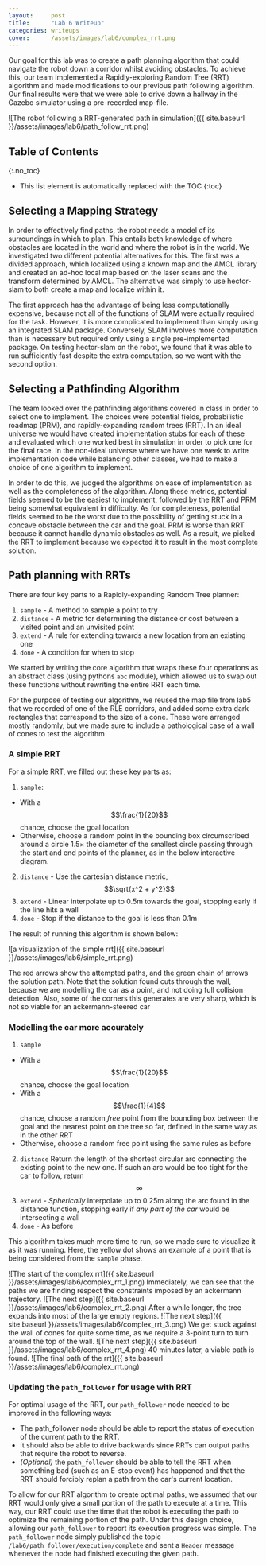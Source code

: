 ```yaml
---
layout:     post
title:      "Lab 6 Writeup"
categories: writeups
cover:      /assets/images/lab6/complex_rrt.png
---
```


<!-- TODO: introduction -->

Our goal for this lab was to create a path planning algorithm that could navigate the robot down a corridor whilst avoiding obstacles. To achieve this, our team implemented a Rapidly-exploring Random Tree (RRT) algorithm and made modifications to our previous path following algorithm. Our final results were that we were able to drive down a hallway in the Gazebo simulator using a pre-recorded map-file.

![The robot following a RRT-generated path in simulation]({{ site.baseurl }}/assets/images/lab6/path_follow_rrt.png)

<!--more-->

## Table of Contents
{:.no_toc}

* This list element is automatically replaced with the TOC
{:toc}

## Selecting a Mapping Strategy

In order to effectively find paths, the robot needs a model of its surroundings in which to plan.  This entails both knowledge of where obstacles are located in the world and where the robot is in the world.  We investigated two different potential alternatives for this.  The first was a divided approach, which localized using a known map and the AMCL library and created an ad-hoc local map based on the laser scans and the transform determined by AMCL.  The alternative was simply to use hector-slam to both create a map and localize within it.

The first approach has the advantage of being less computationally expensive, because not all of the functions of SLAM were actually required for the task.  However, it is more complicated to implement than simply using an integrated SLAM package.  Conversely, SLAM involves more computation than is necessary but required only using a single pre-implemented package.  On testing hector-slam on the robot, we found that it was able to run sufficiently fast despite the extra computation, so we went with the second option.

## Selecting a Pathfinding Algorithm

The team looked over the pathfinding algorithms covered in class in order to select one to implement. The choices were potential fields, probabilistic roadmap (PRM), and rapidly-expanding random trees (RRT). In an ideal universe we would have created implementation stubs for each of these and evaluated which one worked best in simulation in order to pick one for the final race. In the non-ideal universe where we have one week to write implementation code while balancing other classes, we had to make a choice of one algorithm to implement.

In order to do this, we judged the algorithms on ease of implementation as well as the completeness of the algorithm. Along these metrics, potential fields seemed to be the easiest to implement, followed by the RRT and PRM being somewhat equivalent in difficulty. As for completeness, potential fields seemed to be the worst due to the possibility of getting stuck in a concave obstacle between the car and the goal. PRM is worse than RRT because it cannot handle dynamic obstacles as well. As a result, we picked the RRT to implement because we expected it to result in the most complete solution.


## Path planning with RRTs

There are four key parts to a Rapidly-expanding Random Tree planner:

1. `sample` - A method to sample a point to try
2. `distance` - A metric for determining the distance or cost between a visited point and an unvisited point
3. `extend` - A rule for extending towards a new location from an existing one
4. `done` - A condition for when to stop

We started by writing the core algorithm that wraps these four operations as an abstract class (using pythons `abc` module), which allowed us to swap out these functions without rewriting the entire RRT each time.

For the purpose of testing our algorithm, we reused the map file from lab5 that we recorded of one of the RLE corridors, and added some extra dark rectangles that correspond to the size of a cone. These were arranged mostly randomly, but we made sure to include a pathological case of a wall of cones to test the algorithm

### A simple RRT

For a simple RRT, we filled out these key parts as:

1. `sample`:
  * With a $$\frac{1}{20}$$ chance, choose the goal location
  * Otherwise, choose a random point in the bounding box circumscribed around a circle 1.5&times; the diameter of the smallest circle passing through the start and end points of the planner, as in the below interactive diagram. <object type="image/svg+xml" data="{{ site.baseurl }}/assets/images/lab6/sample_simple.svg" width="300px" height="100px"></object>
2. `distance` - Use the cartesian distance metric, $$\sqrt{x^2 + y^2}$$
3. `extend` - Linear interpolate up to 0.5m towards the goal, stopping early if the line hits a wall
4. `done` - Stop if the distance to the goal is less than 0.1m

The result of running this algorithm is shown below:

![a visualization of the simple rrt]({{ site.baseurl }}/assets/images/lab6/simple_rrt.png)

The red arrows show the attempted paths, and the green chain of arrows the solution path. Note that the solution found cuts through the wall, because we are modelling the car as a point, and not doing full collision detection. Also, some of the corners this generates are very sharp, which is not so viable for an ackermann-steered car

### Modelling the car more accurately

<!-- remarks about how the car is non-holonomic -->


1. `sample`
  * With a $$\frac{1}{20}$$ chance, choose the goal location
  * With a $$\frac{1}{4}$$ chance, choose a random _free_ point from the bounding box between the goal and the nearest point on the tree so far, defined in the same way as in the other RRT
  * Otherwise, choose a random free point using the same rules as before <!-- insert diagram, possibly inline svg -->
2. `distance`
   Return the length of the shortest circular arc connecting the existing point to the new one. If such an arc would be too tight for the car to follow, return $$\infty$$
3. `extend` - _Spherically_ interpolate up to 0.25m along the arc found in the distance function, stopping early if _any part of the car_ would be intersecting a wall
4. `done` - As before

This algorithm takes much more time to run, so we made sure to visualize it as it was running. Here, the yellow dot shows an example of a point that is being considered from the `sample` phase.

![The start of the complex rrt]({{ site.baseurl }}/assets/images/lab6/complex_rrt_1.png)
Immediately, we can see that the paths we are finding respect the constraints imposed by an ackermann trajectory.
![The next step]({{ site.baseurl }}/assets/images/lab6/complex_rrt_2.png)
After a while longer, the tree expands into most of the large empty regions.
![The next step]({{ site.baseurl }}/assets/images/lab6/complex_rrt_3.png)
We get stuck against the wall of cones for quite some time, as we require a 3-point turn to turn around the top of the wall.
![The next step]({{ site.baseurl }}/assets/images/lab6/complex_rrt_4.png)
40 minutes later, a viable path is found.
![The final path of the rrt]({{ site.baseurl }}/assets/images/lab6/complex_rrt.png)

### Updating the `path_follower` for usage with RRT
<!-- Assigned to Winterg -->

For optimal usage of the RRT, our `path_follower` node needed to be improved in the following ways:

* The path_follower node should be able to report the status of execution of the current path to the RRT.
* It should also be able to drive backwards since RRTs can output paths that require the robot to reverse.
* *(Optional)* the `path_follower` should be able to tell the RRT when something bad (such as an E-stop event) has happened and that the RRT should forcibly replan a path from the car's current location.

To allow for our RRT algorithm to create optimal paths, we assumed that our RRT would only give a small portion of the path to execute at a time. This way, our RRT could use the time that the robot is executing the path to optimize the remaining portion of the path. Under this design choice, allowing our `path_follower` to report its execution progress was simple. The `path_follower` node simply published the topic `/lab6/path_follower/execution/complete` and sent a `Header` message whenever the node had finished executing the given path.
